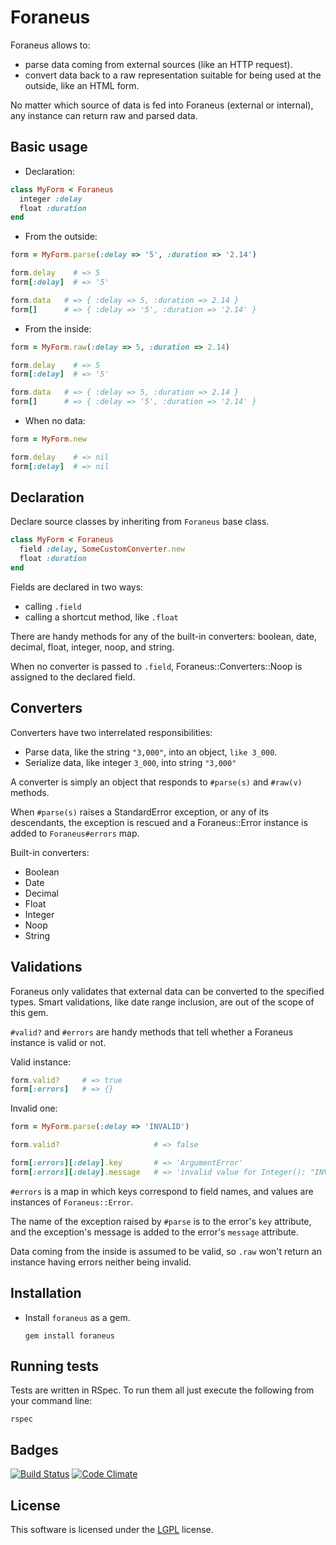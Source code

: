 # Foraneus

Foraneus allows to:
 - parse data coming from external sources (like an HTTP request).
 - convert data back to a raw representation suitable for being used at the outside, like an HTML
form.

No matter which source of data is fed into Foraneus (external or internal), any instance can return
raw and parsed data.

## Basic usage

 - Declaration:

  ``` ruby
  class MyForm < Foraneus
    integer :delay
    float :duration
  end
  ```

 - From the outside:

  ``` ruby
  form = MyForm.parse(:delay => '5', :duration => '2.14')
  ```

  ``` ruby
  form.delay    # => 5
  form[:delay]  # => '5'
  ```

  ``` ruby
  form.data   # => { :delay => 5, :duration => 2.14 }
  form[]      # => { :delay => '5', :duration => '2.14' }
  ```

 - From the inside:

  ``` ruby
  form = MyForm.raw(:delay => 5, :duration => 2.14)
  ```

  ``` ruby
  form.delay    # => 5
  form[:delay]  # => '5'
  ```

  ``` ruby
  form.data   # => { :delay => 5, :duration => 2.14 }
  form[]      # => { :delay => '5', :duration => '2.14' }
  ```

 - When no data:

  ``` ruby
  form = MyForm.new
  ```

  ``` ruby
  form.delay    # => nil
  form[:delay]  # => nil
  ```

## Declaration

Declare source classes by inheriting from `Foraneus` base class.

  ``` ruby
  class MyForm < Foraneus
    field :delay, SomeCustomConverter.new
    float :duration
  end
  ```

Fields are declared in two ways:

 - calling `.field`
 - calling a shortcut method, like `.float`


There are handy methods for any of the built-in converters: boolean, date, decimal, float, integer,
noop, and string.

When no converter is passed to `.field`, Foraneus::Converters::Noop is assigned to the declared
field.

## Converters

Converters have two interrelated responsibilities:

 - Parse data, like the string `"3,000"`, into an object, `like 3_000`.
 - Serialize data, like integer `3_000`, into string `"3,000"`

A converter is simply an object that responds to `#parse(s)` and `#raw(v)` methods.

When `#parse(s)` raises a StandardError exception, or any of its descendants, the exception is
rescued and a Foraneus::Error instance is added to `Foraneus#errors` map.

Built-in converters:

 - Boolean
 - Date
 - Decimal
 - Float
 - Integer
 - Noop
 - String

## Validations

Foraneus only validates that external data can be converted to the specified types. Smart
validations, like date range inclusion, are out of the scope of this gem.

`#valid?` and `#errors` are handy methods that tell whether a Foraneus instance is valid or not.

Valid instance:

  ``` ruby
  form.valid?     # => true
  form[:errors]   # => {}
  ```

Invalid one:
  ``` ruby
  form = MyForm.parse(:delay => 'INVALID')

  form.valid?                     # => false

  form[:errors][:delay].key       # => 'ArgumentError'
  form[:errors][:delay].message   # => 'invalid value for Integer(): "INVALID"'
  ```

`#errors` is a map in which keys correspond to field names, and values are instances of
`Foraneus::Error`.

The name of the exception raised by `#parse` is to the error's `key` attribute, and the exception's
message is added to the error's `message` attribute.


Data coming from the inside is assumed to be valid, so `.raw` won't return an instance having
errors neither being invalid.

## Installation

 - Install `foraneus` as a gem.

    ``` shell
    gem install foraneus
    ```

## Running tests

Tests are written in RSpec. To run them all just execute the following from your command line:

  ``` shell
  rspec
  ```

## Badges

[![Build Status](https://travis-ci.org/snmgian/foraneus.svg?branch=master)](https://travis-ci.org/snmgian/foraneus) [![Code Climate](https://codeclimate.com/github/snmgian/foraneus.png)](https://codeclimate.com/github/snmgian/foraneus)

## License

This software is licensed under the [LGPL][lgpl] license.

[lgpl]: https://www.gnu.org/licenses/lgpl.html
